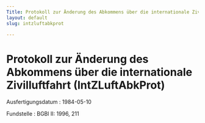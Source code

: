 ```yaml
---
Title: Protokoll zur Änderung des Abkommens über die internationale Zivilluftfahrt
layout: default
slug: intzluftabkprot

---
```


# Protokoll zur Änderung des Abkommens über die internationale Zivilluftfahrt (IntZLuftAbkProt)

Ausfertigungsdatum
:   1984-05-10

Fundstelle
:   BGBl II: 1996, 211

